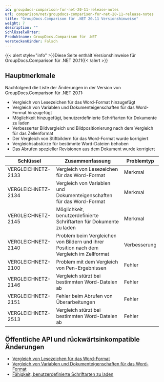 ```yaml
---
id: groupdocs-comparison-for-net-20-11-release-notes
url: comparison/net/groupdocs-comparison-for-net-20-11-release-notes
title: "GroupDocs.Comparison für .NET 20.11 Versionshinweise"
weight: 7
description: ""
Schlüsselwörter:
Produktname: GroupDocs.Comparison für .NET
versteckenKinder: Falsch
---
```

{{< alert style="info" >}}Diese Seite enthält Versionshinweise für GroupDocs.Comparison für .NET 20.11{{< /alert >}}

## Hauptmerkmale

Nachfolgend die Liste der Änderungen in der Version von GroupDocs.Comparison für .NET 20.11:
* Vergleich von Lesezeichen für das Word-Format hinzugefügt
* Vergleich von Variablen und Dokumenteigenschaften für das Word-Format hinzugefügt
* Möglichkeit hinzugefügt, benutzerdefinierte Schriftarten für Dokumente zu laden
* Verbesserter Bildvergleich und Bildpositionierung nach dem Vergleich für das Zellenformat
* Der Vergleich von Stiftbildern für das Word-Format wurde korrigiert
* Vergleichsabstürze für bestimmte Word-Dateien behoben
* Das Abrufen spezieller Revisionen aus dem Dokument wurde korrigiert


		

| Schlüssel | Zusammenfassung | Problemtyp |
| --- | --- | --- |
| VERGLEICHNETZ-2133 | Vergleich von Lesezeichen für das Word-Format | Merkmal |
| VERGLEICHNETZ-2134 | Vergleich von Variablen und Dokumenteigenschaften für das Word-Format | Merkmal |
| VERGLEICHNETZ-2145 | Möglichkeit, benutzerdefinierte Schriftarten für Dokumente zu laden | Merkmal |
| VERGLEICHNETZ-2140 | Problem beim Vergleichen von Bildern und ihrer Position nach dem Vergleich im Zellformat | Verbesserung |
| VERGLEICHNETZ-2100 | Problem mit dem Vergleich von Pen-Ergebnissen | Fehler |
| VERGLEICHNETZ-2146 | Vergleich stürzt bei bestimmten Word-Dateien ab | Fehler |
| VERGLEICHNETZ-2151 | Fehler beim Abrufen von Überarbeitungen | Fehler |
| VERGLEICHNETZ-2513 | Vergleich stürzt bei bestimmten Word-Dateien ab| Fehler |


## Öffentliche API und rückwärtsinkompatible Änderungen

* [Vergleich von Lesezeichen für das Word-Format](https://docs.groupdocs.com/comparison/net/compare-bookmarks-in-word/)
* [Vergleich von Variablen und Dokumenteigenschaften für das Word-Format](https://docs.groupdocs.com/comparison/net/compare-of-variables-and-document-properties/)
* [Fähigkeit, benutzerdefinierte Schriftarten zu laden](https://docs.groupdocs.com/comparison/net/load-custom-fonts/)

